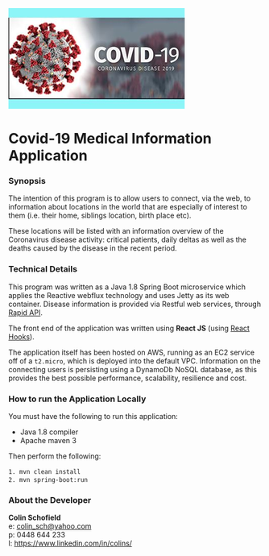 ![](logo.jpg)

# Covid-19 Medical Information Application

### Synopsis
The intention of this program is to allow users to connect, via the web, to information about locations in the world that 
are especially of interest to them (i.e. their home, siblings location, birth place etc). 

These locations will be listed with an information overview of the Coronavirus disease activity: critical 
patients, daily deltas as well as the deaths caused by the disease in the recent period.

### Technical Details
This program was written as a Java 1.8 Spring Boot microservice which applies the Reactive webflux technology and uses Jetty as its web container. Disease information is provided via Restful web services, through [Rapid API](https://rapidapi.com).  

The front end of the application was written using **React JS** (using [React Hooks](https://reactjs.org/docs/hooks-intro.html)).

 The application itself has been hosted on AWS, running as an EC2 service off of a `t2.micro`, which is deployed into the default VPC. Information on the connecting users is persisting using a DynamoDb NoSQL database, as this provides the best possible performance, scalability, resilience and cost.
 
 ### How to run the Application Locally
 You must have the following to run this application:
 - Java 1.8 compiler 
 - Apache maven 3 
 
 Then perform the following:
 ```
 1. mvn clean install
 2. mvn spring-boot:run
 ```

### About the Developer

**Colin Schofield**   
e: colin_sch@yahoo.com  
p: 0448 644 233  
l: https://www.linkedin.com/in/colins/
